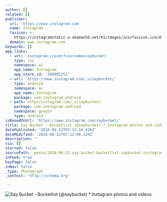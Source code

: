 ```yaml
---
author: []
related: []
publisher:
  url: 'https://www.instagram.com'
  name: Instagram
  favicon: >-
    https://instagramstatic-a.akamaihd.net/h1/images/ico/favicon.ico/dfa85bb1fd63.ico
  domain: www.instagram.com
keywords: []
app_links:
  - url: 'instagram://user?username=saybucket'
    type: ios
    namespace: ai
    app_name: Instagram
    app_store_id: '389801252'
  - url: 'https://www.instagram.com/_u/saybucket/'
    type: android
    namespace: ai
    app_name: Instagram
    package: com.instagram.android
  - path: https/instagram.com/_u/saybucket/
    package: com.instagram.android
    namespace: google
    type: android
isBasedOnUrl: 'https://www.instagram.com/saybucket/'
title: Say Bucket - Bucketlist (@saybucket) * Instagram photos and videos
datePublished: '2016-08-22T07:13:10.426Z'
dateModified: '2016-08-22T07:12:08.224Z'
description: ''
via: {}
starred: false
sourcePath: _posts/2016-08-22-say-bucket-bucketlist-saybucket-instagram-photos-and.md
inFeed: true
hasPage: false
inNav: false
_type: Photograph
_context: 'http://schema.org'

---
```

![Say Bucket - Bucketlist (@saybucket) * Instagram photos and videos](https://scontent.cdninstagram.com/t51.2885-19/s150x150/14031716_949571651856214_1756636249_a.jpg)